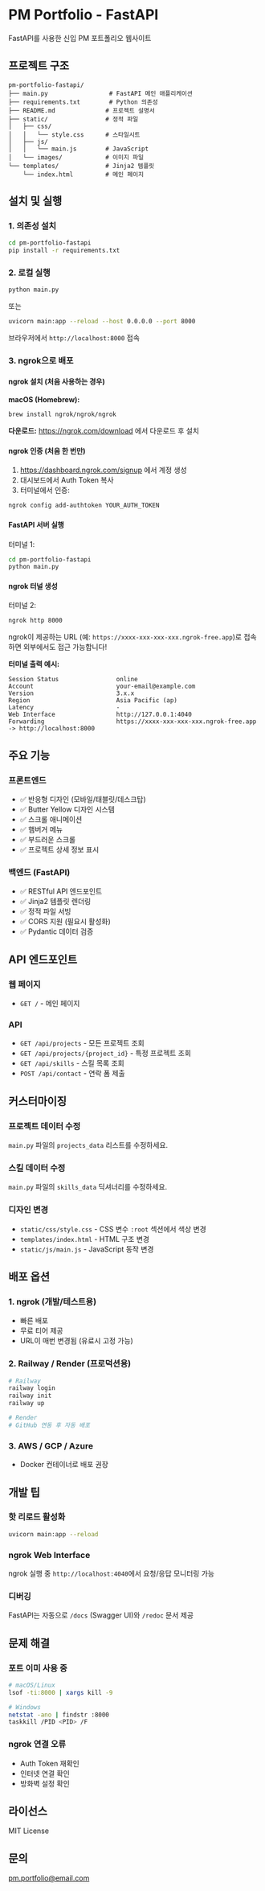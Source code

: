 # PM Portfolio - FastAPI

FastAPI를 사용한 신입 PM 포트폴리오 웹사이트

## 프로젝트 구조

```
pm-portfolio-fastapi/
├── main.py                 # FastAPI 메인 애플리케이션
├── requirements.txt        # Python 의존성
├── README.md              # 프로젝트 설명서
├── static/                # 정적 파일
│   ├── css/
│   │   └── style.css      # 스타일시트
│   ├── js/
│   │   └── main.js        # JavaScript
│   └── images/            # 이미지 파일
└── templates/             # Jinja2 템플릿
    └── index.html         # 메인 페이지
```

## 설치 및 실행

### 1. 의존성 설치

```bash
cd pm-portfolio-fastapi
pip install -r requirements.txt
```

### 2. 로컬 실행

```bash
python main.py
```

또는

```bash
uvicorn main:app --reload --host 0.0.0.0 --port 8000
```

브라우저에서 `http://localhost:8000` 접속

### 3. ngrok으로 배포

#### ngrok 설치 (처음 사용하는 경우)

**macOS (Homebrew):**
```bash
brew install ngrok/ngrok/ngrok
```

**다운로드:**
https://ngrok.com/download 에서 다운로드 후 설치

#### ngrok 인증 (처음 한 번만)

1. https://dashboard.ngrok.com/signup 에서 계정 생성
2. 대시보드에서 Auth Token 복사
3. 터미널에서 인증:
```bash
ngrok config add-authtoken YOUR_AUTH_TOKEN
```

#### FastAPI 서버 실행

터미널 1:
```bash
cd pm-portfolio-fastapi
python main.py
```

#### ngrok 터널 생성

터미널 2:
```bash
ngrok http 8000
```

ngrok이 제공하는 URL (예: `https://xxxx-xxx-xxx-xxx.ngrok-free.app`)로 접속하면 외부에서도 접근 가능합니다!

**터미널 출력 예시:**
```
Session Status                online
Account                       your-email@example.com
Version                       3.x.x
Region                        Asia Pacific (ap)
Latency                       -
Web Interface                 http://127.0.0.1:4040
Forwarding                    https://xxxx-xxx-xxx-xxx.ngrok-free.app -> http://localhost:8000
```

## 주요 기능

### 프론트엔드
- ✅ 반응형 디자인 (모바일/태블릿/데스크탑)
- ✅ Butter Yellow 디자인 시스템
- ✅ 스크롤 애니메이션
- ✅ 햄버거 메뉴
- ✅ 부드러운 스크롤
- ✅ 프로젝트 상세 정보 표시

### 백엔드 (FastAPI)
- ✅ RESTful API 엔드포인트
- ✅ Jinja2 템플릿 렌더링
- ✅ 정적 파일 서빙
- ✅ CORS 지원 (필요시 활성화)
- ✅ Pydantic 데이터 검증

## API 엔드포인트

### 웹 페이지
- `GET /` - 메인 페이지

### API
- `GET /api/projects` - 모든 프로젝트 조회
- `GET /api/projects/{project_id}` - 특정 프로젝트 조회
- `GET /api/skills` - 스킬 목록 조회
- `POST /api/contact` - 연락 폼 제출

## 커스터마이징

### 프로젝트 데이터 수정
`main.py` 파일의 `projects_data` 리스트를 수정하세요.

### 스킬 데이터 수정
`main.py` 파일의 `skills_data` 딕셔너리를 수정하세요.

### 디자인 변경
- `static/css/style.css` - CSS 변수 `:root` 섹션에서 색상 변경
- `templates/index.html` - HTML 구조 변경
- `static/js/main.js` - JavaScript 동작 변경

## 배포 옵션

### 1. ngrok (개발/테스트용)
- 빠른 배포
- 무료 티어 제공
- URL이 매번 변경됨 (유료시 고정 가능)

### 2. Railway / Render (프로덕션용)
```bash
# Railway
railway login
railway init
railway up

# Render
# GitHub 연동 후 자동 배포
```

### 3. AWS / GCP / Azure
- Docker 컨테이너로 배포 권장

## 개발 팁

### 핫 리로드 활성화
```bash
uvicorn main:app --reload
```

### ngrok Web Interface
ngrok 실행 중 `http://localhost:4040`에서 요청/응답 모니터링 가능

### 디버깅
FastAPI는 자동으로 `/docs` (Swagger UI)와 `/redoc` 문서 제공

## 문제 해결

### 포트 이미 사용 중
```bash
# macOS/Linux
lsof -ti:8000 | xargs kill -9

# Windows
netstat -ano | findstr :8000
taskkill /PID <PID> /F
```

### ngrok 연결 오류
- Auth Token 재확인
- 인터넷 연결 확인
- 방화벽 설정 확인

## 라이선스

MIT License

## 문의

pm.portfolio@email.com
